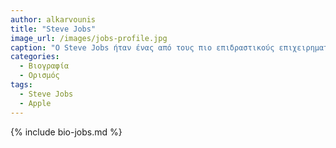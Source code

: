 ```yaml
---
author: alkarvounis
title: "Steve Jobs"
image_url: /images/jobs-profile.jpg
caption: "Ο Steve Jobs ήταν ένας από τους πιο επιδραστικούς επιχειρηματίες του 20ου αιώνα και ηγέτης της Apple."
categories:
  - Βιογραφία 
  - Ορισμός 
tags:
  - Steve Jobs
  - Apple
---
```


{% include bio-jobs.md %}

